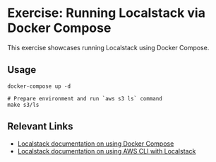 # Exercise: Running Localstack via Docker Compose

This exercise showcases running Localstack using Docker Compose.

## Usage

```
docker-compose up -d

# Prepare environment and run `aws s3 ls` command
make s3/ls
```

## Relevant Links

- [Localstack documentation on using Docker Compose](https://docs.localstack.cloud/getting-started/installation/#docker-compose)
- [Localstack documentation on using AWS CLI with Localstack](https://docs.localstack.cloud/user-guide/integrations/aws-cli/)
